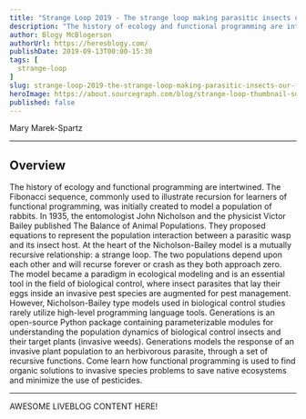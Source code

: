 ```yaml
---
title: "Strange Loop 2019 - The strange loop making parasitic insects our friends"
description: "The history of ecology and functional programming are intertwined. The Fibonacci sequence, commonly used to illustrate recursion for learners of functional programming, was initially created to model a population of rabbits. In 1935, the entomologist John Nicholson and the physicist Victor Bailey published The Balance of Animal Populations. They proposed equations to represent the population interaction between a parasitic wasp and its insect host. At the heart of the Nicholson-Bailey model is a mutually recursive relationship: a strange loop. The two populations depend upon each other and will recurse forever or crash as they both approach zero. The model became a paradigm in ecological modeling and is an essential tool in the field of biological control, where insect parasites that lay their eggs inside an invasive pest species are augmented for pest management. However, Nicholson-Bailey type models used in biological control studies rarely utilize high-level programming language tools. Generations is an open-source Python package containing parameterizable modules for understanding the population dynamics of biological control insects and their target plants (invasive weeds). Generations models the response of an invasive plant population to an herbivorous parasite, through a set of recursive functions. Come learn how functional programming is used to find organic solutions to invasive species problems to save native ecosystems and minimize the use of pesticides."
author: Blogy McBlogerson
authorUrl: https://heresblogy.com/
publishDate: 2019-09-13T00:00-15:30
tags: [
  strange-loop
]
slug: strange-loop-2019-the-strange-loop-making-parasitic-insects-our-friends
heroImage: https://about.sourcegraph.com/blog/strange-loop-thumbnail-square-v2.jpg
published: false
---
```


<div class="container p-0 liveblog-presenters">
  <div class="row m-0">
      <p class=" mr-12 m-0">
        <span class="liveblog-presenters__name">Mary Marek-Spartz</span>
        <a href="https://twitter.com/mMarekSpartz" target="_blank" title="Twitter"><i class="fa fa-twitter pr-2"></i></a>
        <a href="https://github.com/alfalimajuliett" target="_blank" title="GitHub"><i class="fa fa-github pr-2"></i></a>
        <a href="http://mary.marek-spartz.org/" target="_blank" title="Speaker's site"><i class="fa fa-globe pr-2"></i></a>
      </p>
  </div>
</div>

---

## Overview

The history of ecology and functional programming are intertwined. The Fibonacci sequence, commonly used to illustrate recursion for learners of functional programming, was initially created to model a population of rabbits. In 1935, the entomologist John Nicholson and the physicist Victor Bailey published The Balance of Animal Populations. They proposed equations to represent the population interaction between a parasitic wasp and its insect host. At the heart of the Nicholson-Bailey model is a mutually recursive relationship: a strange loop. The two populations depend upon each other and will recurse forever or crash as they both approach zero. The model became a paradigm in ecological modeling and is an essential tool in the field of biological control, where insect parasites that lay their eggs inside an invasive pest species are augmented for pest management. However, Nicholson-Bailey type models used in biological control studies rarely utilize high-level programming language tools. Generations is an open-source Python package containing parameterizable modules for understanding the population dynamics of biological control insects and their target plants (invasive weeds). Generations models the response of an invasive plant population to an herbivorous parasite, through a set of recursive functions. Come learn how functional programming is used to find organic solutions to invasive species problems to save native ecosystems and minimize the use of pesticides.

---

AWESOME LIVEBLOG CONTENT HERE!

<!-- Note on images
  Images (e.g. my_image.jpg) should be put in the `website/static/blog/strange-loop-2019` directory, with the path to the image in your post being `/blog/strange-loop-2019/my_image.jpg`. If you'd rather host the images somewhere else for ease of use, that's fine too.

  Please also try to keep your images to a reasonable size by:
    - Using JPEG compression, unless image is mostly solid color 
    - JPEG compression set between 60%-80%
    - Resizing the image to be no wider then 750px
    - If PNG, use a tool like ImageOptim (https://imageoptim.com/mac) to optimize the file size

  I suggest re-sizing and compressing all the images in one batch as a last step.
-->  

